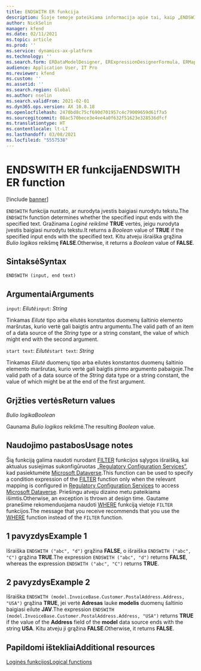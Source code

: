```yaml
---
title: ENDSWITH ER funkcija
description: Šioje temoje pateikiama informacija apie tai, kaip „ENDSWITH” elektroninė ataskaita (ER) funkcija yra naudojama.
author: NickSelin
manager: kfend
ms.date: 02/11/2021
ms.topic: article
ms.prod: ''
ms.service: dynamics-ax-platform
ms.technology: ''
ms.search.form: ERDataModelDesigner, ERExpressionDesignerFormula, ERMappedFormatDesigner, ERModelMappingDesigner
audience: Application User, IT Pro
ms.reviewer: kfend
ms.custom: ''
ms.assetid: ''
ms.search.region: Global
ms.author: nselin
ms.search.validFrom: 2021-02-01
ms.dyn365.ops.version: AX 10.0.18
ms.openlocfilehash: 2470bd8c75cf690d701957c4c79009659d61f7a5
ms.sourcegitcommit: 08ac570bece3e4ee4a0f632f51623e328536dfcf
ms.translationtype: HT
ms.contentlocale: lt-LT
ms.lasthandoff: 03/08/2021
ms.locfileid: "5557538"
---
```

# <a name="endswith-er-function"></a><span data-ttu-id="53031-103">ENDSWITH ER funkcija</span><span class="sxs-lookup"><span data-stu-id="53031-103">ENDSWITH ER function</span></span>

[!include [banner](../includes/banner.md)]

<span data-ttu-id="53031-104">`ENDSWITH` funkcija nustato, ar nurodyta įvestis baigiasi nurodytu tekstu.</span><span class="sxs-lookup"><span data-stu-id="53031-104">The `ENDSWITH` function determines whether the specified input ends with the specified text.</span></span> <span data-ttu-id="53031-105">Gražinama *Loginė reikšmė* **TRUE** vertės, jeigu nurodyta įvestis baigiasi nurodytu tekstu.</span><span class="sxs-lookup"><span data-stu-id="53031-105">It returns a *Boolean* value of **TRUE** if the specified input ends with the specified text.</span></span> <span data-ttu-id="53031-106">Kitu atveju išraiška grąžina *Bulio logikos* reikšmę **FALSE**.</span><span class="sxs-lookup"><span data-stu-id="53031-106">Otherwise, it returns a *Boolean* value of **FALSE**.</span></span>

## <a name="syntax"></a><span data-ttu-id="53031-107">Sintaksė</span><span class="sxs-lookup"><span data-stu-id="53031-107">Syntax</span></span>

```vb
ENDSWITH (input, end text)
```

## <a name="arguments"></a><span data-ttu-id="53031-108">Argumentai</span><span class="sxs-lookup"><span data-stu-id="53031-108">Arguments</span></span>

<span data-ttu-id="53031-109">`input`: *Eilutė*</span><span class="sxs-lookup"><span data-stu-id="53031-109">`input`: *String*</span></span>

<span data-ttu-id="53031-110">Tinkamas *Eilutė* tipo arba eilutės konstantos duomenų šaltinio elemento maršrutas, kurio vertė gali baigtis antru argumentu.</span><span class="sxs-lookup"><span data-stu-id="53031-110">The valid path of an item of a data source of the *String* type or a string constant, the value of which might end with the second argument.</span></span>

<span data-ttu-id="53031-111">`start text`: *Eilutė*</span><span class="sxs-lookup"><span data-stu-id="53031-111">`start text`: *String*</span></span>

<span data-ttu-id="53031-112">Tinkamas *Eilutė* duomenų tipo arba eilutės konstantos duomenų šaltinio elemento maršrutas, kurio vertė gali baigtis pirmo argumento pabaigoje.</span><span class="sxs-lookup"><span data-stu-id="53031-112">The valid path of a data source of the *String* data type or a string constant, the value of which might be at the end of the first argument.</span></span>

## <a name="return-values"></a><span data-ttu-id="53031-113">Grįžties vertės</span><span class="sxs-lookup"><span data-stu-id="53031-113">Return values</span></span>

<span data-ttu-id="53031-114">*Bulio logika*</span><span class="sxs-lookup"><span data-stu-id="53031-114">*Boolean*</span></span>

<span data-ttu-id="53031-115">Gaunama *Bulio logikos* reikšmė.</span><span class="sxs-lookup"><span data-stu-id="53031-115">The resulting *Boolean* value.</span></span>

## <a name="usage-notes"></a><span data-ttu-id="53031-116">Naudojimo pastabos</span><span class="sxs-lookup"><span data-stu-id="53031-116">Usage notes</span></span>

<span data-ttu-id="53031-117">Šią funkciją galima naudoti nurodant [FILTER](er-functions-list-filter.md) funkcijos sąlygos išraišką, kai aktualus susiejimas sukonfigūruotas [„Regulatory Configuration Services”](../../../finance/localizations/rcs-globalization-feature.md), kad pasiektumėte [Microsoft Dataverse](../data-entities/data-integration-cds.md).</span><span class="sxs-lookup"><span data-stu-id="53031-117">This function can be used to specify a condition expression of the [FILTER](er-functions-list-filter.md) function only when the relevant mapping is configured in [Regulatory Configuration Services](../../../finance/localizations/rcs-globalization-feature.md) to access [Microsoft Dataverse](../data-entities/data-integration-cds.md).</span></span> <span data-ttu-id="53031-118">Priešingu atveju dizaino metu pateikiama išimtis.</span><span class="sxs-lookup"><span data-stu-id="53031-118">Otherwise, an exception is thrown at design time.</span></span> <span data-ttu-id="53031-119">Gautame pranešime rekomenduojama naudoti [WHERE](er-functions-list-where.md) funkciją vietoje `FILTER` funkcijos.</span><span class="sxs-lookup"><span data-stu-id="53031-119">The message that you receive recommends that you use the [WHERE](er-functions-list-where.md) function instead of the `FILTER` function.</span></span>

## <a name="example-1"></a><span data-ttu-id="53031-120">1 pavyzdys</span><span class="sxs-lookup"><span data-stu-id="53031-120">Example 1</span></span>

<span data-ttu-id="53031-121">Išraiška `ENDSWITH ("abc", "d")` grąžina **FALSE**, o išraiška `ENDSWITH ("abc", "C")` grąžina **TRUE**.</span><span class="sxs-lookup"><span data-stu-id="53031-121">The expression `ENDSWITH ("abc", "d")` returns **FALSE**, whereas the expression `ENDSWITH ("abc", "C")` returns **TRUE**.</span></span>

## <a name="example-2"></a><span data-ttu-id="53031-122">2 pavyzdys</span><span class="sxs-lookup"><span data-stu-id="53031-122">Example 2</span></span>

<span data-ttu-id="53031-123">Išraiška `ENDSWITH (model.InvoiceBase.Customer.PostalAddress.Address, "USA")` grąžina **TRUE**, jei vertė **Adresas** lauke **modelis** duomenų šaltinio baigiasi eilute **JAV**.</span><span class="sxs-lookup"><span data-stu-id="53031-123">The expression `ENDSWITH (model.InvoiceBase.Customer.PostalAddress.Address, "USA")` returns **TRUE** if the value of the **Address** field of the **model** data source ends with the string **USA**.</span></span> <span data-ttu-id="53031-124">Kitu atveju ji grąžina **FALSE**.</span><span class="sxs-lookup"><span data-stu-id="53031-124">Otherwise, it returns **FALSE**.</span></span>

## <a name="additional-resources"></a><span data-ttu-id="53031-125">Papildomi ištekliai</span><span class="sxs-lookup"><span data-stu-id="53031-125">Additional resources</span></span>

[<span data-ttu-id="53031-126">Loginės funkcijos</span><span class="sxs-lookup"><span data-stu-id="53031-126">Logical functions</span></span>](er-functions-category-logical.md)
